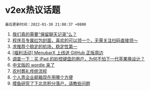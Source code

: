 # v2ex热议话题

`最后更新时间：2022-01-30 21:08:37 +0800`

1. [我们真的需要“保留聊天记录”么？](https://www.v2ex.com/t/831336)
1. [程序员专属红包封面，喜欢的可以领一个，无需关注扫码直接领～](https://www.v2ex.com/t/831363)
1. [求推荐个稳定的机场，稳定性第一](https://www.v2ex.com/t/831414)
1. [[福利活动] MenubarX 上线送 GitHub 正版周边](https://www.v2ex.com/t/831401)
1. [调查一下：买 iPad 的妙控键盘的用户，为何不怕下一代苹果换设计？](https://www.v2ex.com/t/831367)
1. [中文版的 wordle 来了](https://www.v2ex.com/t/831375)
1. [农村葬礼传统流程](https://www.v2ex.com/t/831357)
1. [个人弄企业邮箱现在用哪个方便](https://www.v2ex.com/t/831369)
1. [摸鱼研究了下北京积分落户，请教些问题](https://www.v2ex.com/t/831378)

